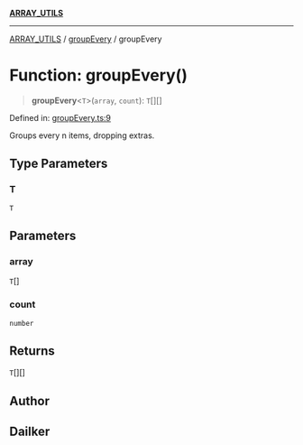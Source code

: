 [**ARRAY_UTILS**](../../README.md)

***

[ARRAY_UTILS](../../README.md) / [groupEvery](../README.md) / groupEvery

# Function: groupEvery()

> **groupEvery**\<`T`\>(`array`, `count`): `T`[][]

Defined in: [groupEvery.ts:9](https://github.com/dailker/everyutil/blob/c097f0fc92f833ed4a91824bfd902e8ca984c4de/src/array/groupEvery.ts#L9)

Groups every n items, dropping extras.

## Type Parameters

### T

`T`

## Parameters

### array

`T`[]

### count

`number`

## Returns

`T`[][]

## Author

## Dailker
